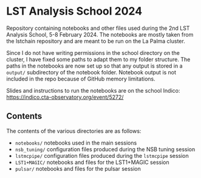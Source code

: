 # LST Analysis School 2024

Repository containing notebooks and other files used during the 2nd LST Analysis School, 5-8 February 2024. The notebooks are mostly taken from the lstchain repository and are meant to be run on the La Palma cluster. 

Since I do not have writing permissions in the school directory on the cluster,  I have fixed some paths to adapt them to my folder structure. The paths in the notebooks are now set up so that any output is stored in a `output/` subdirectory of the notebook folder. Notebook output is not included in the repo because of GitHub memory limitations.

Slides and instructions to run the notebooks are on the school Indico: https://indico.cta-observatory.org/event/5272/

## Contents

The contents of the various directories are as follows:

* `notebooks/` notebooks used in the main sessions
* `nsb_tuning/` configuration files produced during the NSB tuning session
* `lstmcpipe/` configuration files produced during the `lstmcpipe` session
* `LST1+MAGIC/` notebooks and files for the LST1+MAGIC session
* `pulsar/` notebooks and files for the pulsar session
